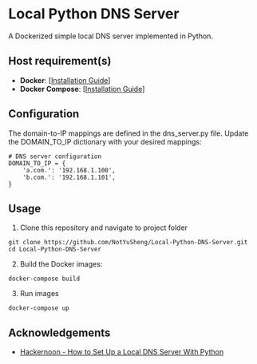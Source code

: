 # Local Python DNS Server

A Dockerized simple local DNS server implemented in Python.

## Host requirement(s)
- **Docker**: [[Installation Guide](https://docs.docker.com/engine/install/)]
- **Docker Compose**: [[Installation Guide](https://docs.docker.com/compose/install/)]

## Configuration
The domain-to-IP mappings are defined in the dns_server.py file. Update the DOMAIN_TO_IP dictionary with your desired mappings:
```
# DNS server configuration
DOMAIN_TO_IP = {
    'a.com.': '192.168.1.100',
    'b.com.': '192.168.1.101',
}
```

## Usage
1.  Clone this repository and navigate to project folder
```
git clone https://github.com/NotYuSheng/Local-Python-DNS-Server.git
cd Local-Python-DNS-Server
```

2.  Build the Docker images:
```
docker-compose build
```

3.  Run images
```
docker-compose up
```

## Acknowledgements
- [Hackernoon - How to Set Up a Local DNS Server With Python](https://hackernoon.com/how-to-set-up-a-local-dns-server-with-python)
